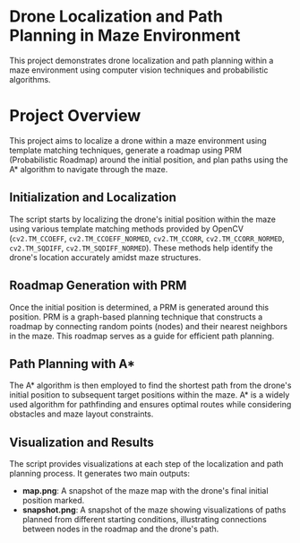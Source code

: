 # Drone Localization and Path Planning in Maze Environment

This project demonstrates drone localization and path planning within a maze environment using computer vision techniques and probabilistic algorithms.


# Project Overview

This project aims to localize a drone within a maze environment using template matching techniques, generate a roadmap using PRM (Probabilistic Roadmap) around the initial position, and plan paths using the A* algorithm to navigate through the maze.

## Initialization and Localization

The script starts by localizing the drone's initial position within the maze using various template matching methods provided by OpenCV (`cv2.TM_CCOEFF`, `cv2.TM_CCOEFF_NORMED`, `cv2.TM_CCORR`, `cv2.TM_CCORR_NORMED`, `cv2.TM_SQDIFF`, `cv2.TM_SQDIFF_NORMED`). These methods help identify the drone's location accurately amidst maze structures.

## Roadmap Generation with PRM

Once the initial position is determined, a PRM is generated around this position. PRM is a graph-based planning technique that constructs a roadmap by connecting random points (nodes) and their nearest neighbors in the maze. This roadmap serves as a guide for efficient path planning.

## Path Planning with A*

The A* algorithm is then employed to find the shortest path from the drone's initial position to subsequent target positions within the maze. A* is a widely used algorithm for pathfinding and ensures optimal routes while considering obstacles and maze layout constraints.

## Visualization and Results

The script provides visualizations at each step of the localization and path planning process. It generates two main outputs:

- **map.png**: A snapshot of the maze map with the drone's final initial position marked.
- **snapshot.png**: A snapshot of the maze showing visualizations of paths planned from different starting conditions, illustrating connections between nodes in the roadmap and the drone's path.


